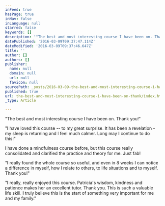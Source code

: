 ```yaml
---
inFeed: true
hasPage: true
inNav: false
inLanguage: null
starred: false
keywords: []
description: '"The best and most interesting course I have been on. Thank you!"'
datePublished: '2016-03-09T09:37:47.114Z'
dateModified: '2016-03-09T09:37:46.647Z'
title: ''
author: []
authors: []
publisher:
  name: null
  domain: null
  url: null
  favicon: null
sourcePath: _posts/2016-03-09-the-best-and-most-interesting-course-i-have-been-on-thank.md
published: true
url: the-best-and-most-interesting-course-i-have-been-on-thank/index.html
_type: Article

---
```

"The best and most interesting course I have been on. Thank you!"

"I have loved this course -- to my great surprise. It has been a revelation - my sleep is returning and I feel much calmer. Long may I continue to do this!"

I have done a mindfulness course before, but this course really consolidated and clarified the practice and theory for me. Just fab!

"I really found the whole course so useful, and even in 8 weeks I can notice a difference in myself, how I relate to others, to life situations and to myself. Thank you!"

"I really, really enjoyed this course. Patricia's wisdom, kindness and patience makes her an excellent tutor. Thank you. This is such a valuable life skill. I truly believe this is the start of something very important for me and my family."